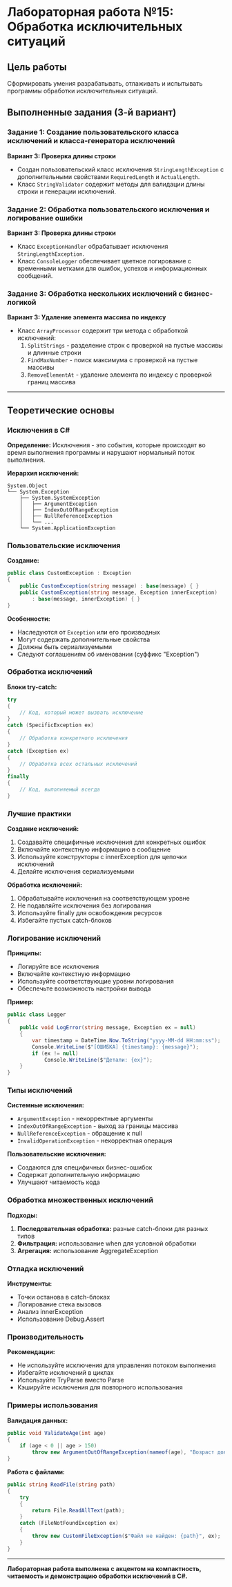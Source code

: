 # Лабораторная работа №15: Обработка исключительных ситуаций

## Цель работы
Сформировать умения разрабатывать, отлаживать и испытывать программы обработки исключительных ситуаций.

## Выполненные задания (3-й вариант)

### Задание 1: Создание пользовательского класса исключений и класса-генератора исключений
**Вариант 3: Проверка длины строки**

- Создан пользовательский класс исключения `StringLengthException` с дополнительными свойствами `RequiredLength` и `ActualLength`.
- Класс `StringValidator` содержит методы для валидации длины строки и генерации исключений.

### Задание 2: Обработка пользовательского исключения и логирование ошибки
**Вариант 3: Проверка длины строки**

- Класс `ExceptionHandler` обрабатывает исключения `StringLengthException`.
- Класс `ConsoleLogger` обеспечивает цветное логирование с временными метками для ошибок, успехов и информационных сообщений.

### Задание 3: Обработка нескольких исключений с бизнес-логикой
**Вариант 3: Удаление элемента массива по индексу**

- Класс `ArrayProcessor` содержит три метода с обработкой исключений:
  1. `SplitStrings` - разделение строк с проверкой на пустые массивы и длинные строки
  2. `FindMaxNumber` - поиск максимума с проверкой на пустые массивы
  3. `RemoveElementAt` - удаление элемента по индексу с проверкой границ массива

---

## Теоретические основы

### Исключения в C#

**Определение:** Исключения - это события, которые происходят во время выполнения программы и нарушают нормальный поток выполнения.

**Иерархия исключений:**
```
System.Object
└── System.Exception
    ├── System.SystemException
    │   ├── ArgumentException
    │   ├── IndexOutOfRangeException
    │   ├── NullReferenceException
    │   └── ...
    └── System.ApplicationException
```

### Пользовательские исключения

**Создание:**
```csharp
public class CustomException : Exception
{
    public CustomException(string message) : base(message) { }
    public CustomException(string message, Exception innerException) 
        : base(message, innerException) { }
}
```

**Особенности:**
- Наследуются от `Exception` или его производных
- Могут содержать дополнительные свойства
- Должны быть сериализуемыми
- Следуют соглашениям об именовании (суффикс "Exception")

### Обработка исключений

**Блоки try-catch:**
```csharp
try
{
    // Код, который может вызвать исключение
}
catch (SpecificException ex)
{
    // Обработка конкретного исключения
}
catch (Exception ex)
{
    // Обработка всех остальных исключений
}
finally
{
    // Код, выполняемый всегда
}
```

### Лучшие практики

**Создание исключений:**
1. Создавайте специфичные исключения для конкретных ошибок
2. Включайте контекстную информацию в сообщение
3. Используйте конструкторы с innerException для цепочки исключений
4. Делайте исключения сериализуемыми

**Обработка исключений:**
1. Обрабатывайте исключения на соответствующем уровне
2. Не подавляйте исключения без логирования
3. Используйте finally для освобождения ресурсов
4. Избегайте пустых catch-блоков

### Логирование исключений

**Принципы:**
- Логируйте все исключения
- Включайте контекстную информацию
- Используйте соответствующие уровни логирования
- Обеспечьте возможность настройки вывода

**Пример:**
```csharp
public class Logger
{
    public void LogError(string message, Exception ex = null)
    {
        var timestamp = DateTime.Now.ToString("yyyy-MM-dd HH:mm:ss");
        Console.WriteLine($"[ОШИБКА] {timestamp}: {message}");
        if (ex != null)
            Console.WriteLine($"Детали: {ex}");
    }
}
```

### Типы исключений

**Системные исключения:**
- `ArgumentException` - некорректные аргументы
- `IndexOutOfRangeException` - выход за границы массива
- `NullReferenceException` - обращение к null
- `InvalidOperationException` - некорректная операция

**Пользовательские исключения:**
- Создаются для специфичных бизнес-ошибок
- Содержат дополнительную информацию
- Улучшают читаемость кода

### Обработка множественных исключений

**Подходы:**
1. **Последовательная обработка:** разные catch-блоки для разных типов
2. **Фильтрация:** использование when для условной обработки
3. **Агрегация:** использование AggregateException

### Отладка исключений

**Инструменты:**
- Точки останова в catch-блоках
- Логирование стека вызовов
- Анализ innerException
- Использование Debug.Assert

### Производительность

**Рекомендации:**
- Не используйте исключения для управления потоком выполнения
- Избегайте исключений в циклах
- Используйте TryParse вместо Parse
- Кэшируйте исключения для повторного использования

### Примеры использования

**Валидация данных:**
```csharp
public void ValidateAge(int age)
{
    if (age < 0 || age > 150)
        throw new ArgumentOutOfRangeException(nameof(age), "Возраст должен быть от 0 до 150");
}
```

**Работа с файлами:**
```csharp
public string ReadFile(string path)
{
    try
    {
        return File.ReadAllText(path);
    }
    catch (FileNotFoundException ex)
    {
        throw new CustomFileException($"Файл не найден: {path}", ex);
    }
}
```

---

**Лабораторная работа выполнена с акцентом на компактность, читаемость и демонстрацию обработки исключений в C#.** 